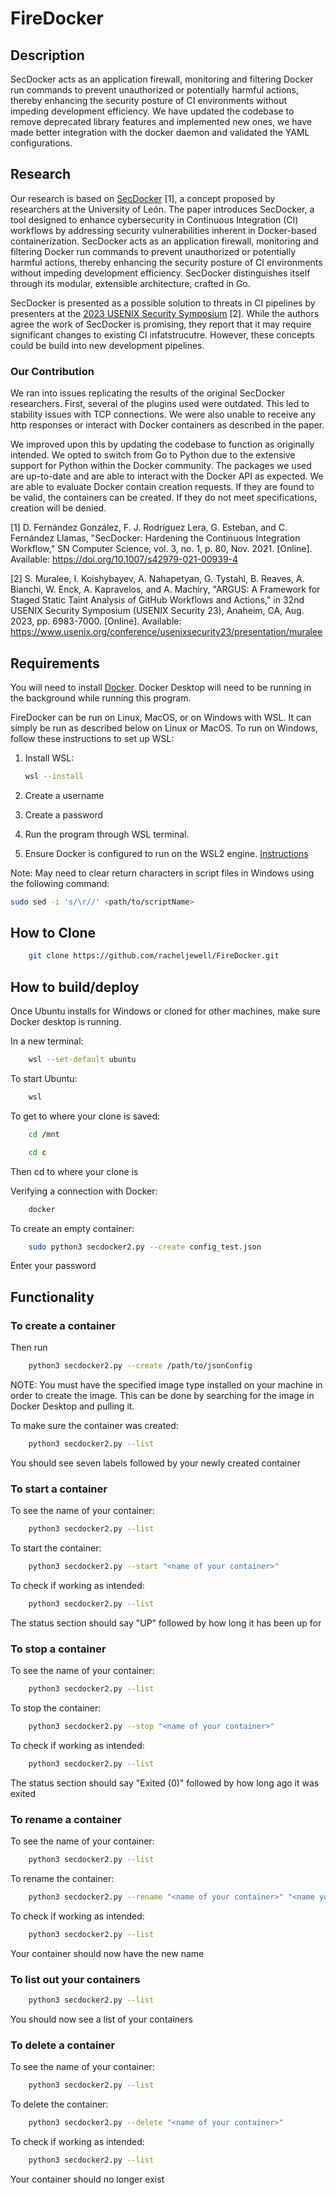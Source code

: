 # FireDocker

## Description

SecDocker acts as an application firewall, monitoring and filtering Docker run commands to prevent unauthorized or potentially harmful actions, thereby enhancing the security posture of CI environments without impeding development efficiency. We have updated the codebase to remove deprecated library features and implemented new ones, we have made better integration with the docker daemon and validated the YAML configurations.

## Research

Our research is based on [SecDocker](https://doi.org/10.1007/s42979-021-00939-4) [1], a concept proposed by researchers at the University of León. The paper introduces SecDocker, a tool designed to enhance cybersecurity in Continuous Integration (CI) workflows by addressing security vulnerabilities inherent in Docker-based containerization. SecDocker acts as an application firewall, monitoring and filtering Docker run commands to prevent unauthorized or potentially harmful actions, thereby enhancing the security posture of CI environments without impeding development efficiency. SecDocker distinguishes itself through its modular, extensible architecture, crafted in Go.

SecDocker is presented as a possible solution to threats in CI pipelines by presenters at the [2023 USENIX Security Symposium](https://www.usenix.org/conference/usenixsecurity23/presentation/muralee) [2]. While the authors agree the work of SecDocker is promising, they report that it may require significant changes to existing CI infatstrucutre. However, these concepts could be build into new development pipelines.

### Our Contribution

We ran into issues replicating the results of the original SecDocker researchers. First, several of the plugins used were outdated. This led to stability issues with TCP connections. We were also unable to receive any http responses or interact with Docker containers as described in the paper.

We improved upon this by updating the codebase to function as originally intended. We opted to switch from Go to Python due to the extensive support for Python within the Docker community. The packages we used are up-to-date and are able to interact with the Docker API as expected. We are able to evaluate Docker contain creation requests. If they are found to be valid, the containers can be created. If they do not meet specifications, creation will be denied.

[1] D. Fernández González, F. J. Rodríguez Lera, G. Esteban, and C. Fernández Llamas, "SecDocker: Hardening the Continuous Integration Workflow," SN Computer Science, vol. 3, no. 1, p. 80, Nov. 2021. [Online]. Available: <https://doi.org/10.1007/s42979-021-00939-4>

[2] S. Muralee, I. Koishybayev, A. Nahapetyan, G. Tystahl, B. Reaves, A. Bianchi, W. Enck, A. Kapravelos, and A. Machiry, "ARGUS: A Framework for Staged Static Taint Analysis of GitHub Workflows and Actions," in 32nd USENIX Security Symposium (USENIX Security 23), Anaheim, CA, Aug. 2023, pp. 6983-7000. [Online]. Available: <https://www.usenix.org/conference/usenixsecurity23/presentation/muralee>

## Requirements

You will need to install [Docker](https://www.docker.com/get-started/). Docker Desktop will need to be running in the background while running this program.

FireDocker can be run on Linux, MacOS, or on Windows with WSL. It can simply be run as described below on Linux or MacOS. To run on Windows, follow these instructions to set up WSL:

1. Install WSL:

    ```bash
    wsl --install
    ```

2. Create a username
3. Create a password
4. Run the program through WSL terminal.
5. Ensure Docker is configured to run on the WSL2 engine. [Instructions](https://docs.docker.com/desktop/wsl/)

Note: May need to clear return characters in script files in Windows using the following command:

```bash
sudo sed -i 's/\r//' <path/to/scriptName>
```

## How to Clone

```bash
    git clone https://github.com/racheljewell/FireDocker.git
```

## How to build/deploy

Once Ubuntu installs for Windows or cloned for other machines, make sure Docker desktop is running.

In a new terminal:

```bash
    wsl --set-default ubuntu
```

To start Ubuntu:

```bash
    wsl
```

To get to where your clone is saved:

```bash
    cd /mnt
```

```bash
    cd c
```

Then cd to where your clone is

Verifying a connection with Docker:

```bash
    docker
```

To create an empty container:

```bash
    sudo python3 secdocker2.py --create config_test.json
```

Enter your password

## Functionality

### To create a container

Then run

```bash
    python3 secdocker2.py --create /path/to/jsonConfig
```

NOTE: You must have the specified image type installed on your machine in order to create the image. This  can be done by searching for the image in Docker Desktop and pulling it.

To make sure the container was created:

```bash
    python3 secdocker2.py --list
```

You should see seven labels followed by your newly created container

### To start a container

To see the name of your container:

```bash
    python3 secdocker2.py --list
```

To start the container:

```bash
    python3 secdocker2.py --start "<name of your container>"
```

To check if working as intended:

```bash
    python3 secdocker2.py --list
```

The status section should say "UP" followed by how long it has been up for

### To stop a container

To see the name of your container:

```bash
    python3 secdocker2.py --list
```

To stop the container:

```bash
    python3 secdocker2.py --stop "<name of your container>"
```

To check if working as intended:

```bash
    python3 secdocker2.py --list
```

The status section should say "Exited (0)" followed by how long ago it was exited

### To rename a container

To see the name of your container:

```bash
    python3 secdocker2.py --list
```

To rename the container:

```bash
    python3 secdocker2.py --rename "<name of your container>" "<name you want to rename it to>"
```

To check if working as intended:

```bash
    python3 secdocker2.py --list
```

Your container should now have the new name

### To list out your containers

```bash
    python3 secdocker2.py --list
```

You should now see a list of your containers

### To delete a container

To see the name of your container:

```bash
    python3 secdocker2.py --list
```

To delete the container:

```bash
    python3 secdocker2.py --delete "<name of your container>"
```

To check if working as intended:

```bash
    python3 secdocker2.py --list
```

Your container should no longer exist
